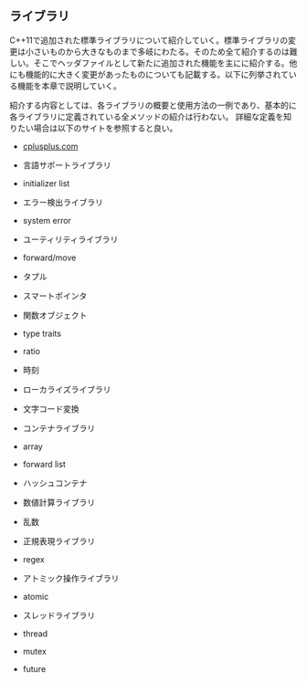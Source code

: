 ## ライブラリ
C++11で追加された標準ライブラリについて紹介していく。標準ライブラリの変更は小さいものから大きなものまで多岐にわたる。そのため全て紹介するのは難しい。そこでヘッダファイルとして新たに追加された機能を主にに紹介する。他にも機能的に大きく変更があったものについても記載する。以下に列挙されている機能を本章で説明していく。

紹介する内容としては、各ライブラリの概要と使用方法の一例であり、基本的に各ライブラリに定義されている全メソッドの紹介は行わない。
詳細な定義を知りたい場合は以下のサイトを参照すると良い。

 * [cplusplus.com](http://www.cplusplus.com)


 * 言語サポートライブラリ
  * initializer list
 * エラー検出ライブラリ
  * system error
 * ユーティリティライブラリ 
  * forward/move
  * タプル
  * スマートポインタ
  * 関数オブジェクト
  * type traits
  * ratio
  * 時刻
 * ローカライズライブラリ
  * 文字コード変換
 * コンテナライブラリ
  * array
  * forward list
  * ハッシュコンテナ
 * 数値計算ライブラリ
  * 乱数
 * 正規表現ライブラリ
  * regex
 * アトミック操作ライブラリ
  * atomic
 * スレッドライブラリ
  * thread
  * mutex
  * future
